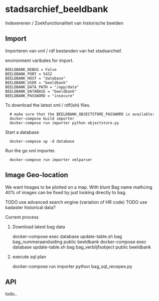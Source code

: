 # stadsarchief_beeldbank
Indexerenen / Zoekfunctionaliteit van historische beelden


Import
------

Importeren van xml / rdf bestanden van het stadsarchief.

environment varibales for import.

    BEELDBANK_DEBUG = False
    BEELDBANK_PORT = 5432
    BEELDBANK_HOST = "database"
    BEELDBANK_USER = "beeldbank"
    BEELDBANK_DATA_PATH = "/app/data"
    BEELDBANK_DATABASE = "beeldbank"
    BEELDBANK_PASSWORD = "insecure"

To download the latest xml / rdf(ish) files.

	  # make sure that the BEELDBANK_OBJECTSTORE_PASSWORD is available:
      docker-compose build importer
      docker-compose run importer python objectstore.py

Start a database

      docker-compose up -d database

Run the go xml importer.

      docker-compose run importer xmlparser

Image Geo-location
-----------

We want Images to be plotted on a map.
With blunt Bag name mathcing 40% of images can
be fixed by just looking directly to bag.

TODO use advanced search engine (variation of HR code)
TODO use kadaster historical data?

Current process

1) Download latest bag data

    docker-compose exec database update-table.sh bag bag_nummeraanduiding public beeldbank
    docker-compose exec database update-table.sh bag bag_verblijfsobject public beeldbank

2) execute sql plan

    docker-compose run importer python bag_sql_recepes.py


API
---

todo..

